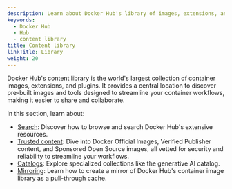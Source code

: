 ```yaml
---
description: Learn about Docker Hub's library of images, extensions, and plugins.
keywords:
  - Docker Hub
  - Hub
  - content library
title: Content library
linkTitle: Library
weight: 20
---
```


Docker Hub's content library is the world's largest collection of
container images, extensions, and plugins. It provides a central location to
discover pre-built images and tools designed to streamline your container
workflows, making it easier to share and collaborate.

In this section, learn about:

- [Search](./search.md): Discover how to browse and search Docker Hub's extensive resources.
- [Trusted content](./trusted-content.md): Dive into Docker Official Images,
  Verified Publisher content, and Sponsored Open Source images, all vetted for
  security and reliability to streamline your workflows.
- [Catalogs](./catalogs.md): Explore specialized collections like the generative AI catalog.
- [Mirroring](./mirror.md): Learn how to create a mirror of Docker Hub's
  container image library as a pull-through cache.
